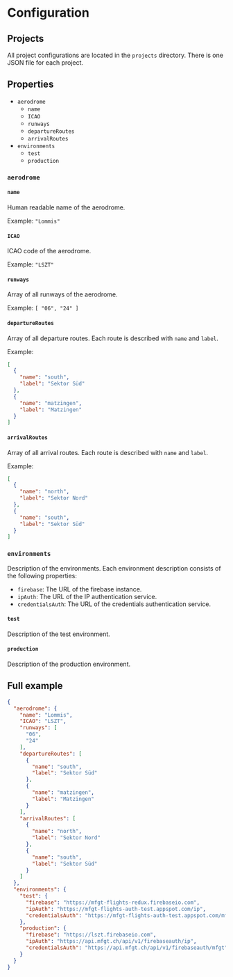 # Configuration

## Projects

All project configurations are located in the `projects` directory. There is one JSON file for each
project.

## Properties

* `aerodrome`
  * `name`
  * `ICAO`
  * `runways`
  * `departureRoutes`
  * `arrivalRoutes`
* `environments`
  * `test`
  * `production`

### `aerodrome`

#### `name`

Human readable name of the aerodrome.

Example: `"Lommis"`

#### `ICAO`

ICAO code of the aerodrome.

Example: `"LSZT"`

#### `runways`

Array of all runways of the aerodrome.

Example: `[ "06", "24" ]`

#### `departureRoutes`

Array of all departure routes. Each route is described with `name` and `label`.

Example:

```json
[
  {
    "name": "south",
    "label": "Sektor Süd"
  },
  {
    "name": "matzingen",
    "label": "Matzingen"
  }
]
```

#### `arrivalRoutes`

Array of all arrival routes. Each route is described with `name` and `label`.

Example:

```json
[
  {
    "name": "north",
    "label": "Sektor Nord"
  },
  {
    "name": "south",
    "label": "Sektor Süd"
  }
]
```

### `environments`

Description of the environments. Each environment description consists of the following properties:
* `firebase`: The URL of the firebase instance.
* `ipAuth`: The URL of the IP authentication service.
* `credentialsAuth`: The URL of the credentials authentication service.

#### `test`

Description of the test environment.

#### `production`

Description of the production environment.

## Full example


```json
{
  "aerodrome": {
    "name": "Lommis",
    "ICAO": "LSZT",
    "runways": [
      "06",
      "24"
    ],
    "departureRoutes": [
      {
        "name": "south",
        "label": "Sektor Süd"
      },
      {
        "name": "matzingen",
        "label": "Matzingen"
      }
    ],
    "arrivalRoutes": [
      {
        "name": "north",
        "label": "Sektor Nord"
      },
      {
        "name": "south",
        "label": "Sektor Süd"
      }
    ]
  },
  "environments": {
    "test": {
      "firebase": "https://mfgt-flights-redux.firebaseio.com",
      "ipAuth": "https://mfgt-flights-auth-test.appspot.com/ip",
      "credentialsAuth": "https://mfgt-flights-auth-test.appspot.com/mfgt"
    },
    "production": {
      "firebase": "https://lszt.firebaseio.com",
      "ipAuth": "https://api.mfgt.ch/api/v1/firebaseauth/ip",
      "credentialsAuth": "https://api.mfgt.ch/api/v1/firebaseauth/mfgt"
    }
  }
}
```

